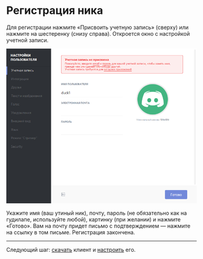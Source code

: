 # Регистрация ника

Для регистрации нажмите «Присвоить учетную запись» (сверху) или нажмите на шестеренку (снизу справа). Откроется окно с настройкой учетной записи.

![](/img/register-nick.png)

Укажите имя (ваш утиный ник), почту, пароль (не обязательно как на гудилапе, используйте любой), картинку (при желании) и нажмите «Готово». Вам на почту придет письмо с подтверждением — нажмите на ссылку в том письме. Регистрация закончена.

---

Следующий шаг: <a href="https://discordapp.com/download" target="_blank">скачать</a> клиент и [настроить](/main/settings.md) его.